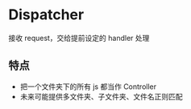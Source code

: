 # Dispatcher
接收 request，交给提前设定的 handler 处理

## 特点
+ 把一个文件夹下的所有 js 都当作 Controller
+ 未来可能提供多文件夹、子文件夹、文件名正则匹配
